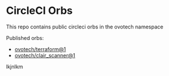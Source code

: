 # CircleCI Orbs

This repo contains public circleci orbs in the ovotech namespace

Published orbs:
 - [ovotech/terraform@1](terraform)
 - [ovotech/clair_scanner@1](clair_scanner)

lkjnlkm

